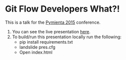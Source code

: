 # Git Flow Developers What?!

This is a talk for the [Pymienta 2015](http://pimientadigital.com) conference.

1. You can see the live presentation [here](http://luismayta.github.com/Git-Flow-Developer).
2. To build/run this presentation locally run the following:
    - pip install requirements.txt
    - landslide pres.cfg
    - Open index.html
